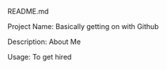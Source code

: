 README.md

Project Name: Basically getting on with Github

Description: About Me

Usage: To get hired 
